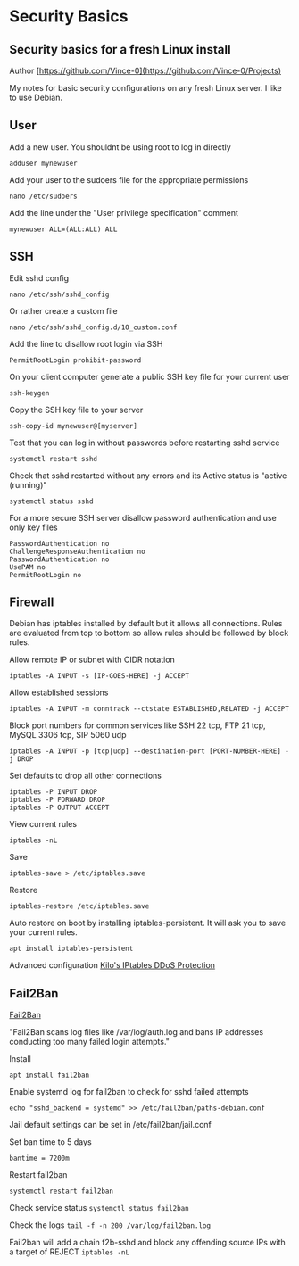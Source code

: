 # Security Basics
## Security basics for a fresh Linux install

Author [https://github.com/Vince-0](https://github.com/Vince-0/Projects)

My notes for basic security configurations on any fresh Linux server. I like to use Debian.


## User

Add a new user. You shouldnt be using root to log in directly

`adduser mynewuser`

Add your user to the sudoers file for the appropriate permissions

`nano /etc/sudoers`

Add the line under the "User privilege specification" comment 

`mynewuser ALL=(ALL:ALL) ALL`


## SSH

Edit sshd config

`nano /etc/ssh/sshd_config`

Or rather create a custom file

`nano /etc/ssh/sshd_config.d/10_custom.conf`

Add the line to disallow root login via SSH

`PermitRootLogin prohibit-password`

On your client computer generate a public SSH key file for your current user

`ssh-keygen`

Copy the SSH key file to your server

`ssh-copy-id mynewuser@[myserver]`

Test that you can log in without passwords before restarting sshd service

`systemctl restart sshd`

Check that sshd restarted without any errors and its Active status is "active (running)"

`systemctl status sshd`

For a more secure SSH server disallow password authentication and use only key files
```
PasswordAuthentication no
ChallengeResponseAuthentication no
PasswordAuthentication no
UsePAM no
PermitRootLogin no
```

## Firewall
Debian has iptables installed by default but it allows all connections.
Rules are evaluated from top to bottom so allow rules should be followed by block rules.

Allow remote IP or subnet with CIDR notation

`iptables -A INPUT -s [IP-GOES-HERE] -j ACCEPT`

Allow established sessions

`iptables -A INPUT -m conntrack --ctstate ESTABLISHED,RELATED -j ACCEPT`

Block port numbers for common services like SSH 22 tcp, FTP 21 tcp, MySQL 3306 tcp, SIP 5060 udp

`iptables -A INPUT -p [tcp|udp] --destination-port [PORT-NUMBER-HERE] -j DROP`

Set defaults to drop all other connections

```
iptables -P INPUT DROP
iptables -P FORWARD DROP
iptables -P OUTPUT ACCEPT
```

View current rules

`iptables -nL`

Save

`iptables-save > /etc/iptables.save`

Restore

`iptables-restore /etc/iptables.save`

Auto restore on boot by installing iptables-persistent. It will ask you to save your current rules.

`apt install iptables-persistent`

Advanced configuration
[Kilo's IPtables DDoS Protection](https://kiloai.hashnode.dev/iptables-ddos-protection-the-best-rules-to-mitigate-ddos-attacks)


## Fail2Ban
[Fail2Ban](https://github.com/fail2ban/fail2ban) 

"Fail2Ban scans log files like /var/log/auth.log and bans IP addresses conducting too many failed login attempts."

Install 

`apt install fail2ban`

Enable systemd log for fail2ban to check for sshd failed attempts

`echo "sshd_backend = systemd" >> /etc/fail2ban/paths-debian.conf`

Jail default settings can be set in /etc/fail2ban/jail.conf

Set ban time to 5 days

`bantime = 7200m`

Restart fail2ban

`systemctl restart fail2ban`

Check service status
`systemctl status fail2ban`

Check the logs
`tail -f -n 200 /var/log/fail2ban.log`

Fail2ban will add a chain f2b-sshd and block any offending source IPs with a target of REJECT
`iptables -nL`

